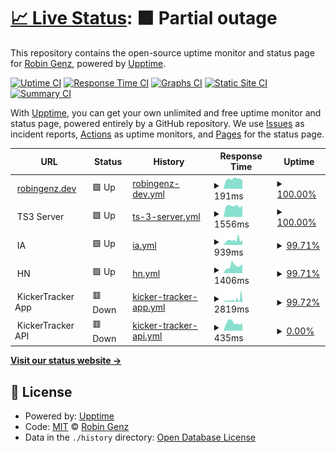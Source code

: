 # [📈 Live Status](https://robingenz.github.io/upptime): <!--live status--> **🟧 Partial outage**

This repository contains the open-source uptime monitor and status page for [Robin Genz](https://robingenz.dev), powered by [Upptime](https://github.com/upptime/upptime).

[![Uptime CI](https://github.com/robingenz/upptime/workflows/Uptime%20CI/badge.svg)](https://github.com/robingenz/upptime/actions?query=workflow%3A%22Uptime+CI%22)
[![Response Time CI](https://github.com/robingenz/upptime/workflows/Response%20Time%20CI/badge.svg)](https://github.com/robingenz/upptime/actions?query=workflow%3A%22Response+Time+CI%22)
[![Graphs CI](https://github.com/robingenz/upptime/workflows/Graphs%20CI/badge.svg)](https://github.com/robingenz/upptime/actions?query=workflow%3A%22Graphs+CI%22)
[![Static Site CI](https://github.com/robingenz/upptime/workflows/Static%20Site%20CI/badge.svg)](https://github.com/robingenz/upptime/actions?query=workflow%3A%22Static+Site+CI%22)
[![Summary CI](https://github.com/robingenz/upptime/workflows/Summary%20CI/badge.svg)](https://github.com/robingenz/upptime/actions?query=workflow%3A%22Summary+CI%22)

With [Upptime](https://upptime.js.org), you can get your own unlimited and free uptime monitor and status page, powered entirely by a GitHub repository. We use [Issues](https://github.com/robingenz/upptime/issues) as incident reports, [Actions](https://github.com/robingenz/upptime/actions) as uptime monitors, and [Pages](https://robingenz.github.io/upptime) for the status page.

<!--start: status pages-->
<!-- This summary is generated by Upptime (https://github.com/upptime/upptime) -->
<!-- Do not edit this manually, your changes will be overwritten -->
<!-- prettier-ignore -->
| URL | Status | History | Response Time | Uptime |
| --- | ------ | ------- | ------------- | ------ |
| <img alt="" src="https://icons.duckduckgo.com/ip3/robingenz.dev.ico" height="13"> [robingenz.dev](https://robingenz.dev/) | 🟩 Up | [robingenz-dev.yml](https://github.com/robingenz/upptime/commits/HEAD/history/robingenz-dev.yml) | <details><summary><img alt="Response time graph" src="./graphs/robingenz-dev/response-time-week.png" height="20"> 191ms</summary><br><a href="https://robingenz.github.io/upptime/history/robingenz-dev"><img alt="Response time 1109" src="https://img.shields.io/endpoint?url=https%3A%2F%2Fraw.githubusercontent.com%2Frobingenz%2Fupptime%2FHEAD%2Fapi%2Frobingenz-dev%2Fresponse-time.json"></a><br><a href="https://robingenz.github.io/upptime/history/robingenz-dev"><img alt="24-hour response time 168" src="https://img.shields.io/endpoint?url=https%3A%2F%2Fraw.githubusercontent.com%2Frobingenz%2Fupptime%2FHEAD%2Fapi%2Frobingenz-dev%2Fresponse-time-day.json"></a><br><a href="https://robingenz.github.io/upptime/history/robingenz-dev"><img alt="7-day response time 191" src="https://img.shields.io/endpoint?url=https%3A%2F%2Fraw.githubusercontent.com%2Frobingenz%2Fupptime%2FHEAD%2Fapi%2Frobingenz-dev%2Fresponse-time-week.json"></a><br><a href="https://robingenz.github.io/upptime/history/robingenz-dev"><img alt="30-day response time 197" src="https://img.shields.io/endpoint?url=https%3A%2F%2Fraw.githubusercontent.com%2Frobingenz%2Fupptime%2FHEAD%2Fapi%2Frobingenz-dev%2Fresponse-time-month.json"></a><br><a href="https://robingenz.github.io/upptime/history/robingenz-dev"><img alt="1-year response time 1031" src="https://img.shields.io/endpoint?url=https%3A%2F%2Fraw.githubusercontent.com%2Frobingenz%2Fupptime%2FHEAD%2Fapi%2Frobingenz-dev%2Fresponse-time-year.json"></a></details> | <details><summary><a href="https://robingenz.github.io/upptime/history/robingenz-dev">100.00%</a></summary><a href="https://robingenz.github.io/upptime/history/robingenz-dev"><img alt="All-time uptime 99.91%" src="https://img.shields.io/endpoint?url=https%3A%2F%2Fraw.githubusercontent.com%2Frobingenz%2Fupptime%2FHEAD%2Fapi%2Frobingenz-dev%2Fuptime.json"></a><br><a href="https://robingenz.github.io/upptime/history/robingenz-dev"><img alt="24-hour uptime 100.00%" src="https://img.shields.io/endpoint?url=https%3A%2F%2Fraw.githubusercontent.com%2Frobingenz%2Fupptime%2FHEAD%2Fapi%2Frobingenz-dev%2Fuptime-day.json"></a><br><a href="https://robingenz.github.io/upptime/history/robingenz-dev"><img alt="7-day uptime 100.00%" src="https://img.shields.io/endpoint?url=https%3A%2F%2Fraw.githubusercontent.com%2Frobingenz%2Fupptime%2FHEAD%2Fapi%2Frobingenz-dev%2Fuptime-week.json"></a><br><a href="https://robingenz.github.io/upptime/history/robingenz-dev"><img alt="30-day uptime 100.00%" src="https://img.shields.io/endpoint?url=https%3A%2F%2Fraw.githubusercontent.com%2Frobingenz%2Fupptime%2FHEAD%2Fapi%2Frobingenz-dev%2Fuptime-month.json"></a><br><a href="https://robingenz.github.io/upptime/history/robingenz-dev"><img alt="1-year uptime 99.84%" src="https://img.shields.io/endpoint?url=https%3A%2F%2Fraw.githubusercontent.com%2Frobingenz%2Fupptime%2FHEAD%2Fapi%2Frobingenz-dev%2Fuptime-year.json"></a></details>
| <img alt="" src="https://icons.duckduckgo.com/ip3/null.ico" height="13"> TS3 Server | 🟩 Up | [ts-3-server.yml](https://github.com/robingenz/upptime/commits/HEAD/history/ts-3-server.yml) | <details><summary><img alt="Response time graph" src="./graphs/ts-3-server/response-time-week.png" height="20"> 1556ms</summary><br><a href="https://robingenz.github.io/upptime/history/ts-3-server"><img alt="Response time 1543" src="https://img.shields.io/endpoint?url=https%3A%2F%2Fraw.githubusercontent.com%2Frobingenz%2Fupptime%2FHEAD%2Fapi%2Fts-3-server%2Fresponse-time.json"></a><br><a href="https://robingenz.github.io/upptime/history/ts-3-server"><img alt="24-hour response time 1618" src="https://img.shields.io/endpoint?url=https%3A%2F%2Fraw.githubusercontent.com%2Frobingenz%2Fupptime%2FHEAD%2Fapi%2Fts-3-server%2Fresponse-time-day.json"></a><br><a href="https://robingenz.github.io/upptime/history/ts-3-server"><img alt="7-day response time 1556" src="https://img.shields.io/endpoint?url=https%3A%2F%2Fraw.githubusercontent.com%2Frobingenz%2Fupptime%2FHEAD%2Fapi%2Fts-3-server%2Fresponse-time-week.json"></a><br><a href="https://robingenz.github.io/upptime/history/ts-3-server"><img alt="30-day response time 1225" src="https://img.shields.io/endpoint?url=https%3A%2F%2Fraw.githubusercontent.com%2Frobingenz%2Fupptime%2FHEAD%2Fapi%2Fts-3-server%2Fresponse-time-month.json"></a><br><a href="https://robingenz.github.io/upptime/history/ts-3-server"><img alt="1-year response time 1515" src="https://img.shields.io/endpoint?url=https%3A%2F%2Fraw.githubusercontent.com%2Frobingenz%2Fupptime%2FHEAD%2Fapi%2Fts-3-server%2Fresponse-time-year.json"></a></details> | <details><summary><a href="https://robingenz.github.io/upptime/history/ts-3-server">100.00%</a></summary><a href="https://robingenz.github.io/upptime/history/ts-3-server"><img alt="All-time uptime 97.62%" src="https://img.shields.io/endpoint?url=https%3A%2F%2Fraw.githubusercontent.com%2Frobingenz%2Fupptime%2FHEAD%2Fapi%2Fts-3-server%2Fuptime.json"></a><br><a href="https://robingenz.github.io/upptime/history/ts-3-server"><img alt="24-hour uptime 100.00%" src="https://img.shields.io/endpoint?url=https%3A%2F%2Fraw.githubusercontent.com%2Frobingenz%2Fupptime%2FHEAD%2Fapi%2Fts-3-server%2Fuptime-day.json"></a><br><a href="https://robingenz.github.io/upptime/history/ts-3-server"><img alt="7-day uptime 100.00%" src="https://img.shields.io/endpoint?url=https%3A%2F%2Fraw.githubusercontent.com%2Frobingenz%2Fupptime%2FHEAD%2Fapi%2Fts-3-server%2Fuptime-week.json"></a><br><a href="https://robingenz.github.io/upptime/history/ts-3-server"><img alt="30-day uptime 100.00%" src="https://img.shields.io/endpoint?url=https%3A%2F%2Fraw.githubusercontent.com%2Frobingenz%2Fupptime%2FHEAD%2Fapi%2Fts-3-server%2Fuptime-month.json"></a><br><a href="https://robingenz.github.io/upptime/history/ts-3-server"><img alt="1-year uptime 99.99%" src="https://img.shields.io/endpoint?url=https%3A%2F%2Fraw.githubusercontent.com%2Frobingenz%2Fupptime%2FHEAD%2Fapi%2Fts-3-server%2Fuptime-year.json"></a></details>
| <img alt="" src="https://icons.duckduckgo.com/ip3/null.ico" height="13"> IA | 🟩 Up | [ia.yml](https://github.com/robingenz/upptime/commits/HEAD/history/ia.yml) | <details><summary><img alt="Response time graph" src="./graphs/ia/response-time-week.png" height="20"> 939ms</summary><br><a href="https://robingenz.github.io/upptime/history/ia"><img alt="Response time 930" src="https://img.shields.io/endpoint?url=https%3A%2F%2Fraw.githubusercontent.com%2Frobingenz%2Fupptime%2FHEAD%2Fapi%2Fia%2Fresponse-time.json"></a><br><a href="https://robingenz.github.io/upptime/history/ia"><img alt="24-hour response time 986" src="https://img.shields.io/endpoint?url=https%3A%2F%2Fraw.githubusercontent.com%2Frobingenz%2Fupptime%2FHEAD%2Fapi%2Fia%2Fresponse-time-day.json"></a><br><a href="https://robingenz.github.io/upptime/history/ia"><img alt="7-day response time 939" src="https://img.shields.io/endpoint?url=https%3A%2F%2Fraw.githubusercontent.com%2Frobingenz%2Fupptime%2FHEAD%2Fapi%2Fia%2Fresponse-time-week.json"></a><br><a href="https://robingenz.github.io/upptime/history/ia"><img alt="30-day response time 972" src="https://img.shields.io/endpoint?url=https%3A%2F%2Fraw.githubusercontent.com%2Frobingenz%2Fupptime%2FHEAD%2Fapi%2Fia%2Fresponse-time-month.json"></a><br><a href="https://robingenz.github.io/upptime/history/ia"><img alt="1-year response time 930" src="https://img.shields.io/endpoint?url=https%3A%2F%2Fraw.githubusercontent.com%2Frobingenz%2Fupptime%2FHEAD%2Fapi%2Fia%2Fresponse-time-year.json"></a></details> | <details><summary><a href="https://robingenz.github.io/upptime/history/ia">99.71%</a></summary><a href="https://robingenz.github.io/upptime/history/ia"><img alt="All-time uptime 99.95%" src="https://img.shields.io/endpoint?url=https%3A%2F%2Fraw.githubusercontent.com%2Frobingenz%2Fupptime%2FHEAD%2Fapi%2Fia%2Fuptime.json"></a><br><a href="https://robingenz.github.io/upptime/history/ia"><img alt="24-hour uptime 100.00%" src="https://img.shields.io/endpoint?url=https%3A%2F%2Fraw.githubusercontent.com%2Frobingenz%2Fupptime%2FHEAD%2Fapi%2Fia%2Fuptime-day.json"></a><br><a href="https://robingenz.github.io/upptime/history/ia"><img alt="7-day uptime 99.71%" src="https://img.shields.io/endpoint?url=https%3A%2F%2Fraw.githubusercontent.com%2Frobingenz%2Fupptime%2FHEAD%2Fapi%2Fia%2Fuptime-week.json"></a><br><a href="https://robingenz.github.io/upptime/history/ia"><img alt="30-day uptime 99.93%" src="https://img.shields.io/endpoint?url=https%3A%2F%2Fraw.githubusercontent.com%2Frobingenz%2Fupptime%2FHEAD%2Fapi%2Fia%2Fuptime-month.json"></a><br><a href="https://robingenz.github.io/upptime/history/ia"><img alt="1-year uptime 99.93%" src="https://img.shields.io/endpoint?url=https%3A%2F%2Fraw.githubusercontent.com%2Frobingenz%2Fupptime%2FHEAD%2Fapi%2Fia%2Fuptime-year.json"></a></details>
| <img alt="" src="https://icons.duckduckgo.com/ip3/null.ico" height="13"> HN | 🟩 Up | [hn.yml](https://github.com/robingenz/upptime/commits/HEAD/history/hn.yml) | <details><summary><img alt="Response time graph" src="./graphs/hn/response-time-week.png" height="20"> 1406ms</summary><br><a href="https://robingenz.github.io/upptime/history/hn"><img alt="Response time 1430" src="https://img.shields.io/endpoint?url=https%3A%2F%2Fraw.githubusercontent.com%2Frobingenz%2Fupptime%2FHEAD%2Fapi%2Fhn%2Fresponse-time.json"></a><br><a href="https://robingenz.github.io/upptime/history/hn"><img alt="24-hour response time 1780" src="https://img.shields.io/endpoint?url=https%3A%2F%2Fraw.githubusercontent.com%2Frobingenz%2Fupptime%2FHEAD%2Fapi%2Fhn%2Fresponse-time-day.json"></a><br><a href="https://robingenz.github.io/upptime/history/hn"><img alt="7-day response time 1406" src="https://img.shields.io/endpoint?url=https%3A%2F%2Fraw.githubusercontent.com%2Frobingenz%2Fupptime%2FHEAD%2Fapi%2Fhn%2Fresponse-time-week.json"></a><br><a href="https://robingenz.github.io/upptime/history/hn"><img alt="30-day response time 1369" src="https://img.shields.io/endpoint?url=https%3A%2F%2Fraw.githubusercontent.com%2Frobingenz%2Fupptime%2FHEAD%2Fapi%2Fhn%2Fresponse-time-month.json"></a><br><a href="https://robingenz.github.io/upptime/history/hn"><img alt="1-year response time 1409" src="https://img.shields.io/endpoint?url=https%3A%2F%2Fraw.githubusercontent.com%2Frobingenz%2Fupptime%2FHEAD%2Fapi%2Fhn%2Fresponse-time-year.json"></a></details> | <details><summary><a href="https://robingenz.github.io/upptime/history/hn">99.71%</a></summary><a href="https://robingenz.github.io/upptime/history/hn"><img alt="All-time uptime 99.94%" src="https://img.shields.io/endpoint?url=https%3A%2F%2Fraw.githubusercontent.com%2Frobingenz%2Fupptime%2FHEAD%2Fapi%2Fhn%2Fuptime.json"></a><br><a href="https://robingenz.github.io/upptime/history/hn"><img alt="24-hour uptime 100.00%" src="https://img.shields.io/endpoint?url=https%3A%2F%2Fraw.githubusercontent.com%2Frobingenz%2Fupptime%2FHEAD%2Fapi%2Fhn%2Fuptime-day.json"></a><br><a href="https://robingenz.github.io/upptime/history/hn"><img alt="7-day uptime 99.71%" src="https://img.shields.io/endpoint?url=https%3A%2F%2Fraw.githubusercontent.com%2Frobingenz%2Fupptime%2FHEAD%2Fapi%2Fhn%2Fuptime-week.json"></a><br><a href="https://robingenz.github.io/upptime/history/hn"><img alt="30-day uptime 99.93%" src="https://img.shields.io/endpoint?url=https%3A%2F%2Fraw.githubusercontent.com%2Frobingenz%2Fupptime%2FHEAD%2Fapi%2Fhn%2Fuptime-month.json"></a><br><a href="https://robingenz.github.io/upptime/history/hn"><img alt="1-year uptime 99.93%" src="https://img.shields.io/endpoint?url=https%3A%2F%2Fraw.githubusercontent.com%2Frobingenz%2Fupptime%2FHEAD%2Fapi%2Fhn%2Fuptime-year.json"></a></details>
| <img alt="" src="https://icons.duckduckgo.com/ip3/null.ico" height="13"> KickerTracker App | 🟥 Down | [kicker-tracker-app.yml](https://github.com/robingenz/upptime/commits/HEAD/history/kicker-tracker-app.yml) | <details><summary><img alt="Response time graph" src="./graphs/kicker-tracker-app/response-time-week.png" height="20"> 2819ms</summary><br><a href="https://robingenz.github.io/upptime/history/kicker-tracker-app"><img alt="Response time 1514" src="https://img.shields.io/endpoint?url=https%3A%2F%2Fraw.githubusercontent.com%2Frobingenz%2Fupptime%2FHEAD%2Fapi%2Fkicker-tracker-app%2Fresponse-time.json"></a><br><a href="https://robingenz.github.io/upptime/history/kicker-tracker-app"><img alt="24-hour response time 6291" src="https://img.shields.io/endpoint?url=https%3A%2F%2Fraw.githubusercontent.com%2Frobingenz%2Fupptime%2FHEAD%2Fapi%2Fkicker-tracker-app%2Fresponse-time-day.json"></a><br><a href="https://robingenz.github.io/upptime/history/kicker-tracker-app"><img alt="7-day response time 2819" src="https://img.shields.io/endpoint?url=https%3A%2F%2Fraw.githubusercontent.com%2Frobingenz%2Fupptime%2FHEAD%2Fapi%2Fkicker-tracker-app%2Fresponse-time-week.json"></a><br><a href="https://robingenz.github.io/upptime/history/kicker-tracker-app"><img alt="30-day response time 1813" src="https://img.shields.io/endpoint?url=https%3A%2F%2Fraw.githubusercontent.com%2Frobingenz%2Fupptime%2FHEAD%2Fapi%2Fkicker-tracker-app%2Fresponse-time-month.json"></a><br><a href="https://robingenz.github.io/upptime/history/kicker-tracker-app"><img alt="1-year response time 1596" src="https://img.shields.io/endpoint?url=https%3A%2F%2Fraw.githubusercontent.com%2Frobingenz%2Fupptime%2FHEAD%2Fapi%2Fkicker-tracker-app%2Fresponse-time-year.json"></a></details> | <details><summary><a href="https://robingenz.github.io/upptime/history/kicker-tracker-app">99.72%</a></summary><a href="https://robingenz.github.io/upptime/history/kicker-tracker-app"><img alt="All-time uptime 99.92%" src="https://img.shields.io/endpoint?url=https%3A%2F%2Fraw.githubusercontent.com%2Frobingenz%2Fupptime%2FHEAD%2Fapi%2Fkicker-tracker-app%2Fuptime.json"></a><br><a href="https://robingenz.github.io/upptime/history/kicker-tracker-app"><img alt="24-hour uptime 99.98%" src="https://img.shields.io/endpoint?url=https%3A%2F%2Fraw.githubusercontent.com%2Frobingenz%2Fupptime%2FHEAD%2Fapi%2Fkicker-tracker-app%2Fuptime-day.json"></a><br><a href="https://robingenz.github.io/upptime/history/kicker-tracker-app"><img alt="7-day uptime 99.72%" src="https://img.shields.io/endpoint?url=https%3A%2F%2Fraw.githubusercontent.com%2Frobingenz%2Fupptime%2FHEAD%2Fapi%2Fkicker-tracker-app%2Fuptime-week.json"></a><br><a href="https://robingenz.github.io/upptime/history/kicker-tracker-app"><img alt="30-day uptime 99.94%" src="https://img.shields.io/endpoint?url=https%3A%2F%2Fraw.githubusercontent.com%2Frobingenz%2Fupptime%2FHEAD%2Fapi%2Fkicker-tracker-app%2Fuptime-month.json"></a><br><a href="https://robingenz.github.io/upptime/history/kicker-tracker-app"><img alt="1-year uptime 99.80%" src="https://img.shields.io/endpoint?url=https%3A%2F%2Fraw.githubusercontent.com%2Frobingenz%2Fupptime%2FHEAD%2Fapi%2Fkicker-tracker-app%2Fuptime-year.json"></a></details>
| <img alt="" src="https://icons.duckduckgo.com/ip3/null.ico" height="13"> KickerTracker API | 🟥 Down | [kicker-tracker-api.yml](https://github.com/robingenz/upptime/commits/HEAD/history/kicker-tracker-api.yml) | <details><summary><img alt="Response time graph" src="./graphs/kicker-tracker-api/response-time-week.png" height="20"> 435ms</summary><br><a href="https://robingenz.github.io/upptime/history/kicker-tracker-api"><img alt="Response time 410" src="https://img.shields.io/endpoint?url=https%3A%2F%2Fraw.githubusercontent.com%2Frobingenz%2Fupptime%2FHEAD%2Fapi%2Fkicker-tracker-api%2Fresponse-time.json"></a><br><a href="https://robingenz.github.io/upptime/history/kicker-tracker-api"><img alt="24-hour response time 391" src="https://img.shields.io/endpoint?url=https%3A%2F%2Fraw.githubusercontent.com%2Frobingenz%2Fupptime%2FHEAD%2Fapi%2Fkicker-tracker-api%2Fresponse-time-day.json"></a><br><a href="https://robingenz.github.io/upptime/history/kicker-tracker-api"><img alt="7-day response time 435" src="https://img.shields.io/endpoint?url=https%3A%2F%2Fraw.githubusercontent.com%2Frobingenz%2Fupptime%2FHEAD%2Fapi%2Fkicker-tracker-api%2Fresponse-time-week.json"></a><br><a href="https://robingenz.github.io/upptime/history/kicker-tracker-api"><img alt="30-day response time 427" src="https://img.shields.io/endpoint?url=https%3A%2F%2Fraw.githubusercontent.com%2Frobingenz%2Fupptime%2FHEAD%2Fapi%2Fkicker-tracker-api%2Fresponse-time-month.json"></a><br><a href="https://robingenz.github.io/upptime/history/kicker-tracker-api"><img alt="1-year response time 407" src="https://img.shields.io/endpoint?url=https%3A%2F%2Fraw.githubusercontent.com%2Frobingenz%2Fupptime%2FHEAD%2Fapi%2Fkicker-tracker-api%2Fresponse-time-year.json"></a></details> | <details><summary><a href="https://robingenz.github.io/upptime/history/kicker-tracker-api">0.00%</a></summary><a href="https://robingenz.github.io/upptime/history/kicker-tracker-api"><img alt="All-time uptime 52.35%" src="https://img.shields.io/endpoint?url=https%3A%2F%2Fraw.githubusercontent.com%2Frobingenz%2Fupptime%2FHEAD%2Fapi%2Fkicker-tracker-api%2Fuptime.json"></a><br><a href="https://robingenz.github.io/upptime/history/kicker-tracker-api"><img alt="24-hour uptime 0.00%" src="https://img.shields.io/endpoint?url=https%3A%2F%2Fraw.githubusercontent.com%2Frobingenz%2Fupptime%2FHEAD%2Fapi%2Fkicker-tracker-api%2Fuptime-day.json"></a><br><a href="https://robingenz.github.io/upptime/history/kicker-tracker-api"><img alt="7-day uptime 0.00%" src="https://img.shields.io/endpoint?url=https%3A%2F%2Fraw.githubusercontent.com%2Frobingenz%2Fupptime%2FHEAD%2Fapi%2Fkicker-tracker-api%2Fuptime-week.json"></a><br><a href="https://robingenz.github.io/upptime/history/kicker-tracker-api"><img alt="30-day uptime 1.38%" src="https://img.shields.io/endpoint?url=https%3A%2F%2Fraw.githubusercontent.com%2Frobingenz%2Fupptime%2FHEAD%2Fapi%2Fkicker-tracker-api%2Fuptime-month.json"></a><br><a href="https://robingenz.github.io/upptime/history/kicker-tracker-api"><img alt="1-year uptime 0.00%" src="https://img.shields.io/endpoint?url=https%3A%2F%2Fraw.githubusercontent.com%2Frobingenz%2Fupptime%2FHEAD%2Fapi%2Fkicker-tracker-api%2Fuptime-year.json"></a></details>

<!--end: status pages-->

[**Visit our status website →**](https://robingenz.github.io/upptime)

## 📄 License

- Powered by: [Upptime](https://github.com/upptime/upptime)
- Code: [MIT](./LICENSE) © [Robin Genz](https://robingenz.dev)
- Data in the `./history` directory: [Open Database License](https://opendatacommons.org/licenses/odbl/1-0/)
